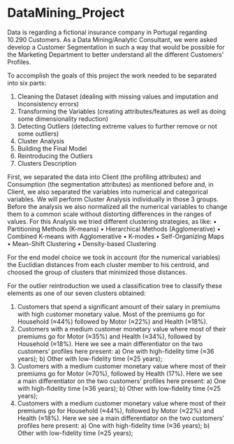 # DataMining_Project
Data is regarding a fictional
insurance company in Portugal regarding 10.290 Customers. 
As a Data Mining/Analytic Consultant, we were asked develop a Customer Segmentation in such
a way that would be possible for the Marketing Department to better understand all the
different Customers’ Profiles. 


To accomplish the goals of this project the work needed to be separated into six parts:
1.	Cleaning the Dataset (dealing with missing values and imputation and Inconsistency errors)
2.	Transforming the Variables (creating attributes/features as well as doing some dimensionality reduction)
3.	Detecting Outliers (detecting extreme values to further remove or not some outliers)
4.	Cluster Analysis
5.	Building the Final Model
6.	Reintroducing the Outliers
7.	Clusters Description

First, we separated the data into Client (the profiling attributes) and Consumption (the segmentation attributes)
as mentioned before and, in Client, we also separated the variables into numerical and categorical variables. 
We will perform Cluster Analysis individually in those 3 groups. 
Before the analysis we also normalized all the numerical variables to change them to a common scale without distorting
differences in the ranges of values.
For this Analysis we tried different clustering strategies, as like:
•	Partitioning Methods (K-means)
•	Hierarchical Methods (Agglomerative)
•	Combined K-means with Agglomerative
•	K-modes
•	Self-Organizing Maps
•	Mean-Shift Clustering
•	Density-based Clustering


For the end model choice we took in account (for the numerical variables) the Euclidian distances from each cluster
member to his centroid, and choosed the group of clusters that minimized those distances.

For the outlier reintroduction we used a classification tree to classify these elements as one of our seven clusters obtained:

1.	Customers that spend a significant amount of their salary in premiums with high customer monetary value. Most of
the premiums go for Household (≈44%) followed by Motor (≈22%) and Health (≈18%).
2.	Customers with a medium customer monetary value where most of their premiums go for Motor (≈35%) and Health (≈34%),
followed by Household (≈18%). Here we see a main differentiator on the two customers’ profiles here present:
  a)	One with high-fidelity time (≈36 years);
  b)	Other with low-fidelity time (≈25 years);
3.	Customers with a medium customer monetary value where most of their premiums go for Motor (≈70%), followed by Health
(17%). Here we see a main differentiator on the two customers’ profiles here present:
  a)	One with high-fidelity time (≈36 years);
  b)	Other with low-fidelity time (≈25 years);
4.	Customers with a medium customer monetary value where most of their premiums go for Household (≈44%), followed by 
Motor (≈22%) and Health (≈18%). Here we see a main differentiator on the two customers’ profiles here present:
  a)	One with high-fidelity time (≈36 years);
  b)	Other with low-fidelity time (≈25 years);
